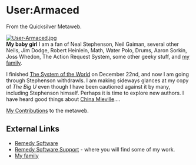 
# User:Armaced

From the Quicksilver Metaweb.

[![User-Armaced.jpg](/web/20060725225456im_/http://www.metaweb.com/wiki/upload/0/0e/User-Armaced.jpg)](user-armaced-jpg)  
**My baby girl**
I am a fan of Neal Stephenson, Neil Gaiman, several other Neils, Jim Dodge, Robert Heinlein, Math, Water Polo, Drums, Aaron Sorkin, Joss Whedon, The Action Request System, some other geeky stuff, and [my family](/http-www-konas-com).

I finished [The System of the World](/stephenson-neal-the-system-of-the-world) on December 22nd, and now I am going through Stephenson withdrawls. I am making sideways glances at my copy of *The Big U* even though I have been cautioned against it by many, including Stephenson himself. Perhaps it is time to explore new authors. I have heard good things about [China Mieville](/http-en-wikipedia-org-wiki-china-mieville)....

[My Contributions](/http-www-metaweb-com-wiki-wiki-phtml-title-special-contributions-target-armaced) to the metaweb.

## External Links



* [Remedy Software](/http-www-remedy-com)
* [Remedy Software Support](/http-supportweb-remedy-com) - where you will find some of my work.
* [My family](/http-www-konas-com)
